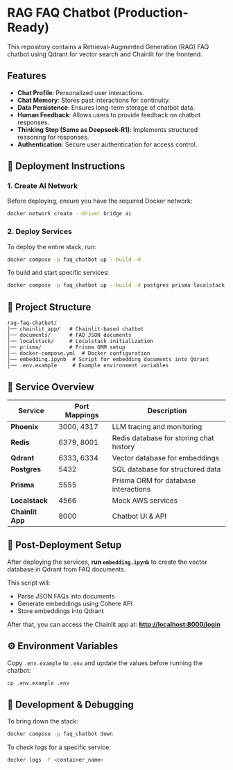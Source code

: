 # RAG FAQ Chatbot (Production-Ready)

This repository contains a Retrieval-Augmented Generation (RAG) FAQ chatbot using Qdrant for vector search and Chainlit for the frontend.

## Features
- **Chat Profile**: Personalized user interactions.
- **Chat Memory**: Stores past interactions for continuity.
- **Data Persistence**: Ensures long-term storage of chatbot data.
- **Human Feedback**: Allows users to provide feedback on chatbot responses.
- **Thinking Step (Same as Deepseek-R1)**: Implements structured reasoning for responses.
- **Authentication**: Secure user authentication for access control.

## 🚀 Deployment Instructions

### 1. Create AI Network
Before deploying, ensure you have the required Docker network:
```sh
docker network create --driver bridge ai
```

### 2. Deploy Services
To deploy the entire stack, run:
```sh
docker compose -p faq_chatbot up --build -d
```

To build and start specific services:
```sh
docker compose -p faq_chatbot up --build -d postgres prisma localstack ai-chatbot
```

## 📂 Project Structure
```
rag-faq-chatbot/
│── chainlit_app/   # Chainlit-based chatbot
│── documents/      # FAQ JSON documents
│── localstack/     # Localstack initialization
│── prisma/         # Prisma ORM setup
│── docker-compose.yml  # Docker configuration
│── embedding.ipynb  # Script for embedding documents into Qdrant
│── .env.example     # Example environment variables
```

## 🔗 Service Overview

| Service       | Port Mappings | Description |
|--------------|--------------|-------------|
| **Phoenix**  | 3000, 4317   | LLM tracing and monitoring |
| **Redis**    | 6379, 8001   | Redis database for storing chat history |
| **Qdrant**   | 6333, 6334   | Vector database for embeddings |
| **Postgres** | 5432         | SQL database for structured data |
| **Prisma**   | 5555         | Prisma ORM for database interactions |
| **Localstack** | 4566       | Mock AWS services |
| **Chainlit App** | 8000     | Chatbot UI & API |

## 📝 Post-Deployment Setup
After deploying the services, **run `embedding.ipynb`** to create the vector database in Qdrant from FAQ documents.

This script will:
- Parse JSON FAQs into documents
- Generate embeddings using Cohere API
- Store embeddings into Qdrant

After that, you can access the Chainlit app at:
**[http://localhost:8000/login](http://localhost:8000/login)**

## ⚙️ Environment Variables
Copy `.env.example` to `.env` and update the values before running the chatbot:
```sh
cp .env.example .env
```

## 🔧 Development & Debugging
To bring down the stack:
```sh
docker compose -p faq_chatbot down
```
To check logs for a specific service:
```sh
docker logs -f <container_name>
```